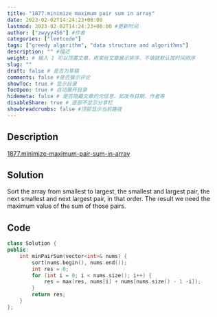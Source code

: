 ```yaml
---
title: "1877.minimize maximum pair sum in array"
date: 2023-02-02T14:24:23+08:00
lastmod: 2023-02-02T14:24:23+08:00 #更新时间
author: ["zwyyy456"] #作者
categories: ["leetcode"]
tags: ["greedy algorithm", "data structure and algorithms"]
description: "" #描述
weight: # 输入 1 可以顶置文章，用来给文章展示排序，不填就默认按时间排序
slug: ""
draft: false # 是否为草稿
comments: false #是否展示评论
showToc: true # 显示目录
TocOpen: true # 自动展开目录
hidemeta: false # 是否隐藏文章的元信息，如发布日期、作者等
disableShare: true # 底部不显示分享栏
showbreadcrumbs: false #顶部显示当前路径
---
```

## Description
[1877.minimize-maximum-pair-sum-in-array](https://leetcode.com/problems/minimize-maximum-pair-sum-in-array/)

## Solution
Sort the array from smallest to largest, the smallest and largest pair, the next smallest and next largest pair, in that order. The result we need the maximum value of the sum of those pairs.

## Code
```cpp
class Solution {
public:
    int minPairSum(vector<int>& nums) {
        sort(nums.begin(), nums.end());
        int res = 0;
        for (int i = 0; i < nums.size(); i++) {
            res = max(res, nums[i] + nums[nums.size() - 1 -i]);
        }
        return res;
    }
};
```